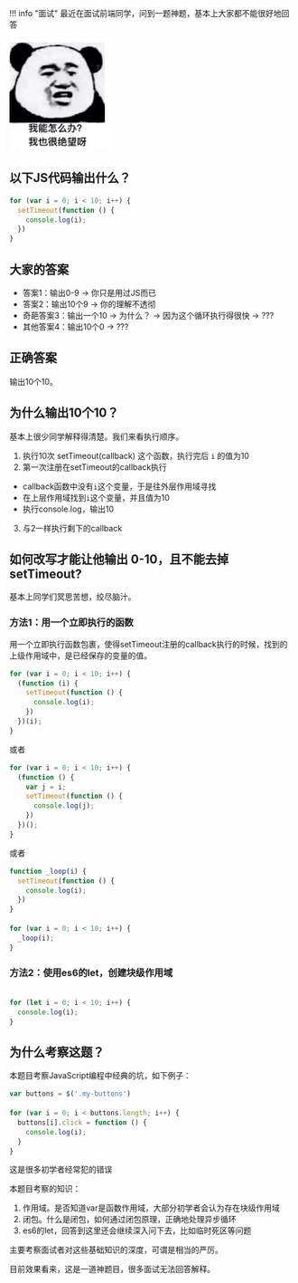 
!!! info "面试"
    最近在面试前端同学，问到一题神题，基本上大家都不能很好地回答

![](02-juewang.png)

## 以下JS代码输出什么？

```js
for (var i = 0; i < 10; i++) {
  setTimeout(function () {
    console.log(i);
  })
}
```

## 大家的答案

- 答案1：输出0-9 -> 你只是用过JS而已
- 答案2：输出10个9 -> 你的理解不透彻
- 奇葩答案3：输出一个10 -> 为什么？ -> 因为这个循环执行得很快 -> ???
- 其他答案4：输出10个0 -> ???

## 正确答案

输出10个10。

## 为什么输出10个10？

基本上很少同学解释得清楚。我们来看执行顺序。

1. 执行10次 setTimeout(callback) 这个函数，执行完后 `i` 的值为10
2. 第一次注册在setTimeout的callback执行
  - callback函数中没有`i`这个变量，于是往外层作用域寻找 
  - 在上层作用域找到`i`这个变量，并且值为10
  - 执行console.log，输出10
3. 与2一样执行剩下的callback

## 如何改写才能让他输出 0-10，且不能去掉setTimeout?

基本上同学们冥思苦想，绞尽脑汁。

### 方法1：用一个立即执行的函数

用一个立即执行函数包裹，使得setTimeout注册的callback执行的时候，找到的上级作用域中，是已经保存的变量的值。

```js
for (var i = 0; i < 10; i++) {
  (function (i) {
    setTimeout(function () {
      console.log(i);
    })
  })(i);
}
```

或者

```js
for (var i = 0; i < 10; i++) {
  (function () {
    var j = i;
    setTimeout(function () {
      console.log(j);
    })
  })();
}
```

或者

```js
function _loop(i) {
  setTimeout(function () {
    console.log(i);
  })
}

for (var i = 0; i < 10; i++) {
  _loop(i);
}

```

### 方法2：使用es6的let，创建块级作用域

```js

for (let i = 0; i < 10; i++) {
  console.log(i);
}

```

## 为什么考察这题？

本题目考察JavaScript编程中经典的坑，如下例子：

```js
var buttons = $('.my-buttons')

for (var i = 0; i < buttons.length; i++) {
  buttons[i].click = function () {
    console.log(i);
  }
}

```

这是很多初学者经常犯的错误


本题目考察的知识：

1. 作用域。是否知道var是函数作用域，大部分初学者会认为存在块级作用域
2. 闭包。什么是闭包，如何通过闭包原理，正确地处理异步循环
3. es6的let，回答到这里还会继续深入问下去，比如临时死区等问题

主要考察面试者对这些基础知识的深度，可谓是相当的严厉。

目前效果看来，这是一道神题目，很多面试无法回答解释。

